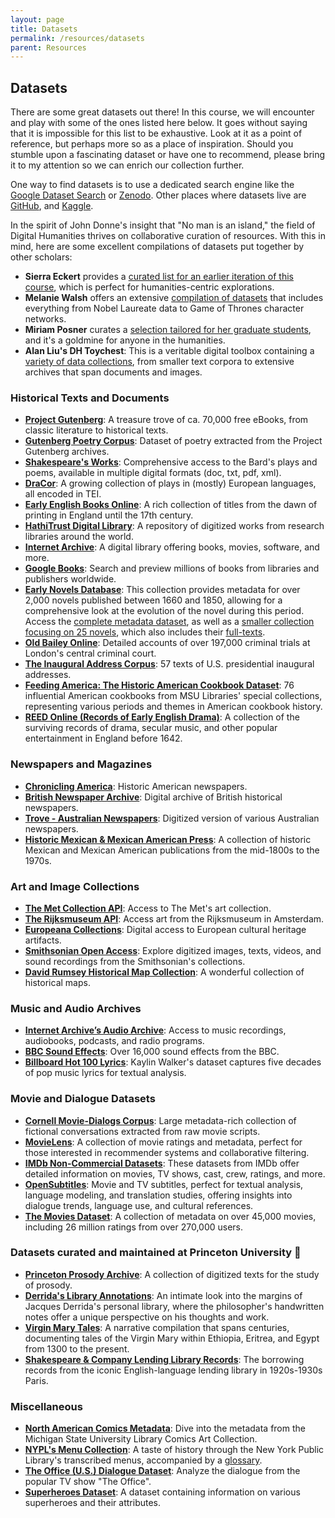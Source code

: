 ```yaml
---
layout: page
title: Datasets
permalink: /resources/datasets
parent: Resources
---
```


## Datasets

There are some great datasets out there! In this course, we will encounter and play with some of the ones listed here below. It goes without saying that it is impossible for this list to be exhaustive. Look at it as a point of reference, but perhaps more so as a place of inspiration. Should you stumble upon a fascinating dataset or have one to recommend, please bring it to my attention so we can enrich our collection further.

One way to find datasets is to use a dedicated search engine like the [Google Dataset Search](https://datasetsearch.research.google.com/) or [Zenodo](https://zenodo.org/). Other places where datasets live are [GitHub](https://github.com/topics/dataset), and [Kaggle](https://www.kaggle.com/datasets).

In the spirit of John Donne's insight that "No man is an island," the field of Digital Humanities thrives on collaborative curation of resources. With this in mind, here are some excellent compilations of datasets put together by other scholars:

- **Sierra Eckert** provides a [curated list for an earlier iteration of this course](https://github.com/sceckert/IntroDHFall2022/blob/main/_datasets/datasets.md), which is perfect for humanities-centric explorations.
- **Melanie Walsh** offers an extensive [compilation of datasets](https://github.com/melaniewalsh/Intro-Cultural-Analytics/blob/master/book/Datasets/Datasets.ipynb) that includes everything from Nobel Laureate data to Game of Thrones character networks.
- **Miriam Posner** curates a [selection tailored for her graduate students](http://miriamposner.com/classes/dh201w21/final-project/datasets/), and it's a goldmine for anyone in the humanities.
- **Alan Liu's DH Toychest**: This is a veritable digital toolbox containing a [variety of data collections](http://dhresourcesforprojectbuilding.pbworks.com/w/page/69244469/Data%20Collections%20and%20Datasets), from smaller text corpora to extensive archives that span documents and images.

### Historical Texts and Documents
- **[Project Gutenberg](https://www.gutenberg.org/)**: A treasure trove of ca. 70,000 free eBooks, from classic literature to historical texts.
- **[Gutenberg Poetry Corpus](https://github.com/aparrish/gutenberg-poetry-corpus)**: Dataset of poetry extracted from the Project Gutenberg archives.
- **[Shakespeare's Works](https://www.folger.edu/explore/shakespeares-works/download/)**: Comprehensive access to the Bard's plays and poems, available in multiple digital formats (doc, txt, pdf, xml).
- **[DraCor](https://dracor.org/)**: A growing collection of plays in (mostly) European languages, all encoded in TEI.
- **[Early English Books Online](https://quod.lib.umich.edu/e/eebogroup/)**: A rich collection of titles from the dawn of printing in England until the 17th century.
- **[HathiTrust Digital Library](https://www.hathitrust.org/)**: A repository of digitized works from research libraries around the world.
- **[Internet Archive](https://archive.org/)**: A digital library offering books, movies, software, and more.
- **[Google Books](https://books.google.com/)**: Search and preview millions of books from libraries and publishers worldwide.
- **[Early Novels Database](https://earlynovels.github.io/)**: This collection provides metadata for over 2,000 novels published between 1660 and 1850, allowing for a comprehensive look at the evolution of the novel during this period. Access the [complete metadata dataset](https://github.com/earlynovels/end-dataset), as well as a [smaller collection focusing on 25 novels](https://github.com/earlynovels/digital-collection), which also includes their [full-texts](https://github.com/earlynovels/digital-collection/tree/master/PaP-END-fulltexts).
- **[Old Bailey Online](https://www.oldbaileyonline.org/)**: Detailed accounts of over 197,000 criminal trials at London's central criminal court.
- **[The Inaugural Address Corpus](https://www.kaggle.com/nltkdata/inaugural)**: 57 texts of U.S. presidential inaugural addresses.
- **[Feeding America: The Historic American Cookbook Dataset](http://digital.lib.msu.edu/projects/cookbooks/)**: 76 influential American cookbooks from MSU Libraries' special collections, representing various periods and themes in American cookbook history.
- **[REED Online (Records of Early English Drama)](https://ereed.library.utoronto.ca/)**: A collection of the surviving records of drama, secular music, and other popular entertainment in England before 1642.

### Newspapers and Magazines
- **[Chronicling America](https://chroniclingamerica.loc.gov/)**: Historic American newspapers.
- **[British Newspaper Archive](https://www.britishnewspaperarchive.co.uk/)**: Digital archive of British historical newspapers.
- **[Trove - Australian Newspapers](https://trove.nla.gov.au/newspaper/)**: Digitized version of various Australian newspapers.
- **[Historic Mexican & Mexican American Press](http://contentdm-landing.library.arizona.edu/contentdm/mmap/index.html)**: A collection of historic Mexican and Mexican American publications from the mid-1800s to the 1970s.

### Art and Image Collections
- **[The Met Collection API](https://metmuseum.github.io/)**: Access to The Met's art collection.
- **[The Rijksmuseum API](https://data.rijksmuseum.nl/object-metadata/api/)**: Access art from the  Rijksmuseum in Amsterdam.
- **[Europeana Collections](https://www.europeana.eu/en)**: Digital access to European cultural heritage artifacts.
- **[Smithsonian Open Access](https://www.si.edu/openaccess)**: Explore digitized images, texts, videos, and sound recordings from the Smithsonian's collections.
- **[David Rumsey Historical Map Collection](https://www.davidrumsey.com/)**: A wonderful collection of historical maps.

### Music and Audio Archives
- **[Internet Archive’s Audio Archive](https://archive.org/details/audio)**: Access to music recordings, audiobooks, podcasts, and radio programs.
- **[BBC Sound Effects](http://bbcsfx.acropolis.org.uk/)**: Over 16,000 sound effects from the BBC.
- **[Billboard Hot 100 Lyrics](https://github.com/walkerkq/musiclyrics)**: Kaylin Walker's dataset captures five decades of pop music lyrics for textual analysis.

### Movie and Dialogue Datasets
- **[Cornell Movie-Dialogs Corpus](https://www.cs.cornell.edu/~cristian/Cornell_Movie-Dialogs_Corpus.html)**: Large metadata-rich collection of fictional conversations extracted from raw movie scripts.
- **[MovieLens](https://grouplens.org/datasets/movielens/)**: A collection of movie ratings and metadata, perfect for those interested in recommender systems and collaborative filtering.
- **[IMDb Non-Commercial Datasets](https://www.imdb.com/interfaces/)**: These datasets from IMDb offer detailed information on movies, TV shows, cast, crew, ratings, and more.
- **[OpenSubtitles](http://opus.nlpl.eu/OpenSubtitles.php)**: Movie and TV subtitles, perfect for textual analysis, language modeling, and translation studies, offering insights into dialogue trends, language use, and cultural references.
- **[The Movies Dataset](https://www.kaggle.com/rounakbanik/the-movies-dataset)**: A collection of metadata on over 45,000 movies, including 26 million ratings from over 270,000 users.

### Datasets curated and maintained at Princeton University 🐯
- **[Princeton Prosody Archive](https://prosody.princeton.edu/)**: A collection of digitized texts for the study of prosody.
- **[Derrida's Library Annotations](https://dataspace.princeton.edu/handle/88435/dsp01gf06g579z)**: An intimate look into the margins of Jacques Derrida's personal library, where the philosopher's handwritten notes offer a unique perspective on his thoughts and work.
- **[Virgin Mary Tales](https://zenodo.org/record/6909569)**: A narrative compilation that spans centuries, documenting tales of the Virgin Mary within Ethiopia, Eritrea, and Egypt from 1300 to the present.
- **[Shakespeare & Company Lending Library Records](https://shakespeareandco.princeton.edu/about/data/)**: The borrowing records from the iconic English-language lending library in 1920s-1930s Paris.


### Miscellaneous
- **[North American Comics Metadata](https://github.com/ktopham/comics-as-data)**: Dive into the metadata from the Michigan State University Library Comics Art Collection.
- **[NYPL's Menu Collection](https://github.com/sceckert/IntroDHFall2022/tree/main/_datasets/NYPL-Menu-Dataset.zip?raw=true)**: A taste of history through the New York Public Library's transcribed menus, accompanied by a [glossary](http://curatingmenus.org/data_dictionary/).
- **[The Office (U.S.) Dialogue Dataset](https://www.kaggle.com/nehaprabhavalkar/the-office-dataset)**: Analyze the dialogue from the popular TV show "The Office".
- **[Superheroes Dataset](https://www.kaggle.com/claudiodavi/superhero-set)**: A dataset containing information on various superheroes and their attributes.

